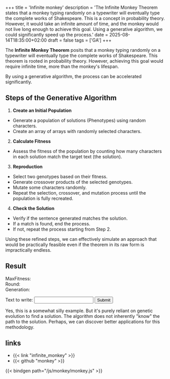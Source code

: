 +++
title = 'Infinite monkey'
description = 'The Infinite Monkey Theorem states that a monkey typing randomly on a typewriter will eventually type the complete works of Shakespeare. This is a concept in probability theory. However, it would take an infinite amount of time, and the monkey would not live long enough to achieve this goal. Using a generative algorithm, we could significantly speed up the process.'
date = 2025-08-14T18:35:00+02:00
draft = false
tags = ['GA']
+++

The **Infinite Monkey Theorem** posits that a monkey typing randomly on a
typewriter will eventually type the complete works of Shakespeare. This theorem
is rooted in probability theory. However, achieving this goal would require
infinite time, more than the monkey's lifespan.

By using a generative algorithm, the process can be accelerated significantly.

## Steps of the Generative Algorithm

1. **Create an Initial Population**
- Generate a population of solutions (Phenotypes) using random characters.
- Create an array of arrays with randomly selected characters.

2. **Calculate Fitness**
- Assess the fitness of the population by counting how many characters in each
solution match the target text (the solution).

3. **Reproduction**
- Select two genotypes based on their fitness.
- Generate crossover products of the selected genotypes.
- Mutate some characters randomly.
- Repeat the selection, crossover, and mutation process until the population is fully recreated.

4. **Check the Solution**
- Verify if the sentence generated matches the solution.
- If a match is found, end the process.
- If not, repeat the process starting from Step 2.

Using these refined steps, we can effectively simulate an approach that would
be practically feasible even if the theorem in its raw form is impractically
endless.

## Result


<div>
<div id="result-string"> </div>
<div>MaxFitness: <span id="maxFitness"></span></div>
<div>Round: <span id="round"></span></div>
<div>Generation: <span id="count-string"></span></div>

<label for="targetInput">Text to write:</label>
<input type="text" id="target">
<input type="submit" id="targetSubmit" value="Submit">
</div>

Yes, this is a somewhat silly example. But it's purely reliant on genetic
evolution to find a solution. The algorithm does not inherently "know" 
the path to the solution. Perhaps, we can discover better applications 
for this methodology.

## links

- {{< link "infinite_monkey" >}}
- {{< github "monkey" >}}

<style>
  .letter {
    font-family: monospace;
    font-size: 2em;
    font-weight: light;
    display: inline-block;
    width: 1em;
  }
  .letter-good {
    font-family: monospace;
    font-size: 2em;
    font-weight: bold;
    display: inline-block;
    width: 1em;
  }
</style>

{{< bindgen path="/js/monkey/monkey.js" >}}
